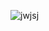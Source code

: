 ![jwjsj](https://64.media.tumblr.com/eba9c429f0f2df16573cd81653559409/717ade9cdc988b8c-67/s1280x1920/b3fe45a0ca93ecd45b3681c1dc4336afc83bd496.pnj)
